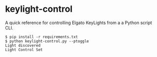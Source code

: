 # keylight-control

A quick reference for controlling Elgato KeyLights from a a Python script CLI.

```
$ pip install -r requirements.txt
$ python keylight-control.py --ptoggle
Light discovered
Light Control Set
```
